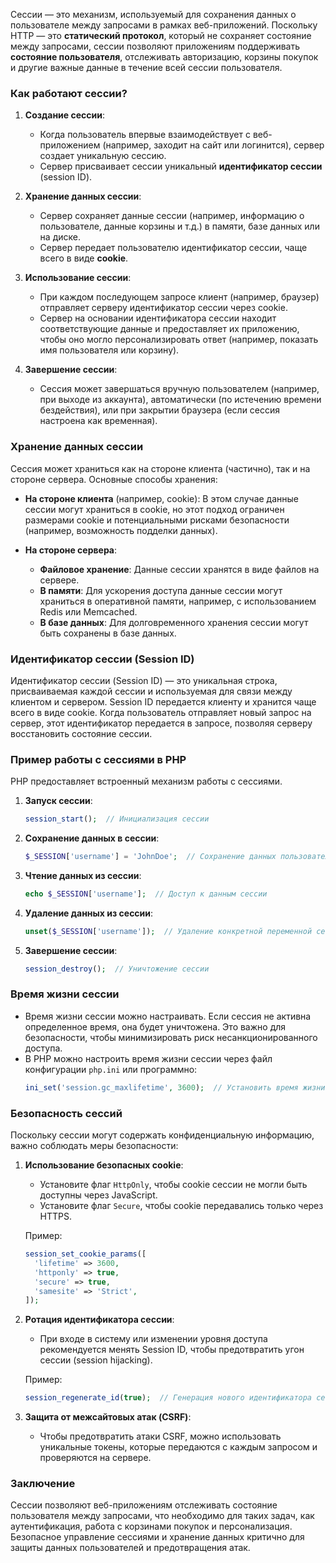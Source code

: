 Сессии — это механизм, используемый для сохранения данных о пользователе между запросами в рамках веб-приложений. Поскольку HTTP — это **статический протокол**, который не сохраняет состояние между запросами, сессии позволяют приложениям поддерживать **состояние пользователя**, отслеживать авторизацию, корзины покупок и другие важные данные в течение всей сессии пользователя.

### Как работают сессии?

1. **Создание сессии**:
   - Когда пользователь впервые взаимодействует с веб-приложением (например, заходит на сайт или логинится), сервер создает уникальную сессию.
   - Сервер присваивает сессии уникальный **идентификатор сессии** (session ID).

2. **Хранение данных сессии**:
   - Сервер сохраняет данные сессии (например, информацию о пользователе, данные корзины и т.д.) в памяти, базе данных или на диске.
   - Сервер передает пользователю идентификатор сессии, чаще всего в виде **cookie**.

3. **Использование сессии**:
   - При каждом последующем запросе клиент (например, браузер) отправляет серверу идентификатор сессии через cookie.
   - Сервер на основании идентификатора сессии находит соответствующие данные и предоставляет их приложению, чтобы оно могло персонализировать ответ (например, показать имя пользователя или корзину).

4. **Завершение сессии**:
   - Сессия может завершаться вручную пользователем (например, при выходе из аккаунта), автоматически (по истечению времени бездействия), или при закрытии браузера (если сессия настроена как временная).

### Хранение данных сессии

Сессия может храниться как на стороне клиента (частично), так и на стороне сервера. Основные способы хранения:

- **На стороне клиента** (например, cookie): В этом случае данные сессии могут храниться в cookie, но этот подход ограничен размерами cookie и потенциальными рисками безопасности (например, возможность подделки данных).
  
- **На стороне сервера**:
  - **Файловое хранение**: Данные сессии хранятся в виде файлов на сервере.
  - **В памяти**: Для ускорения доступа данные сессии могут храниться в оперативной памяти, например, с использованием Redis или Memcached.
  - **В базе данных**: Для долговременного хранения сессии могут быть сохранены в базе данных.

### Идентификатор сессии (Session ID)

Идентификатор сессии (Session ID) — это уникальная строка, присваиваемая каждой сессии и используемая для связи между клиентом и сервером. Session ID передается клиенту и хранится чаще всего в виде cookie. Когда пользователь отправляет новый запрос на сервер, этот идентификатор передается в запросе, позволяя серверу восстановить состояние сессии.

### Пример работы с сессиями в PHP

PHP предоставляет встроенный механизм работы с сессиями.

1. **Запуск сессии**:
   ```php
   session_start();  // Инициализация сессии
   ```

2. **Сохранение данных в сессии**:
   ```php
   $_SESSION['username'] = 'JohnDoe';  // Сохранение данных пользователя в сессию
   ```

3. **Чтение данных из сессии**:
   ```php
   echo $_SESSION['username'];  // Доступ к данным сессии
   ```

4. **Удаление данных из сессии**:
   ```php
   unset($_SESSION['username']);  // Удаление конкретной переменной сессии
   ```

5. **Завершение сессии**:
   ```php
   session_destroy();  // Уничтожение сессии
   ```

### Время жизни сессии

- Время жизни сессии можно настраивать. Если сессия не активна определенное время, она будет уничтожена. Это важно для безопасности, чтобы минимизировать риск несанкционированного доступа.
- В PHP можно настроить время жизни сессии через файл конфигурации `php.ini` или программно:
  ```php
  ini_set('session.gc_maxlifetime', 3600);  // Установить время жизни сессии в 1 час
  ```

### Безопасность сессий

Поскольку сессии могут содержать конфиденциальную информацию, важно соблюдать меры безопасности:

1. **Использование безопасных cookie**:
   - Установите флаг `HttpOnly`, чтобы cookie сессии не могли быть доступны через JavaScript.
   - Установите флаг `Secure`, чтобы cookie передавались только через HTTPS.

   Пример:
   ```php
   session_set_cookie_params([
     'lifetime' => 3600,
     'httponly' => true,
     'secure' => true,
     'samesite' => 'Strict',
   ]);
   ```

2. **Ротация идентификатора сессии**:
   - При входе в систему или изменении уровня доступа рекомендуется менять Session ID, чтобы предотвратить угон сессии (session hijacking).
   
   Пример:
   ```php
   session_regenerate_id(true);  // Генерация нового идентификатора сессии
   ```

3. **Защита от межсайтовых атак (CSRF)**:
   - Чтобы предотвратить атаки CSRF, можно использовать уникальные токены, которые передаются с каждым запросом и проверяются на сервере.

### Заключение

Сессии позволяют веб-приложениям отслеживать состояние пользователя между запросами, что необходимо для таких задач, как аутентификация, работа с корзинами покупок и персонализация. Безопасное управление сессиями и хранение данных критично для защиты данных пользователей и предотвращения атак.